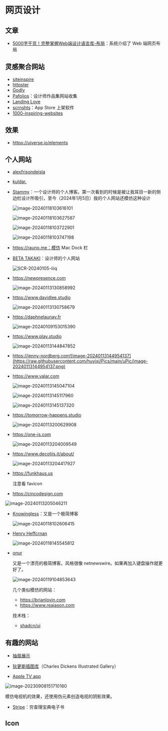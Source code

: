 # 网页设计

## 文章

- [5000字干货！完整掌握Web端设计语言库-布局](https://mp.weixin.qq.com/s?__biz=MzI5Nzc3MzkyNw==&mid=2247492500&idx=1&sn=32f24ada46b06be4dcd39b5b5b49ea60&chksm=ecad5d9cdbdad48a85da171e7fe85914846b89c8c559e644d206c94216726516fcccb6f1f2f3#rd)：系统介绍了 Web 端网页布局

## 灵感聚合网站

- [siteinspire](https://www.siteinspire.com)
- [httpster](https://httpster.net)
- [Godly](https://godly.website)
- [Pafolios](https://pafolios.com/)：设计师作品集网站收集
- [Landing Love](https://www.landing.love/)
- [scrnshts](https://scrnshts.club)：App Store 上架软件
- [1000-inspiring-websites](https://supercreative.design/1000-inspiring-websites)

## 效果

- https://uiverse.io/elements

## 个人网站

- [alexfrisondeisla](https://www.alexfrisondeisla.com)

- [kuldar.](https://kuldar.com/)

- [Stammy](https://paulstamatiou.com)：一个设计师的个人博客。第一次看到的时候是被让我耳目一新的侧边栏设计所吸引，至今（2024年1月5日）我的个人网站还模仿这种设计

  ![image-20240118103616101](https://raw.githubusercontent.com/huyixi/Pics/main/uPic/image-20240118103616101.png)

  ![image-20240118103627587](https://raw.githubusercontent.com/huyixi/Pics/main/uPic/image-20240118103627587.png)

  ![image-20240118103722901](https://raw.githubusercontent.com/huyixi/Pics/main/uPic/image-20240118103722901.png)

  ![image-20240118103747198](https://raw.githubusercontent.com/huyixi/Pics/main/uPic/image-20240118103747198.png)

- https://rauno.me：模仿 Mac Dock 栏

- [BETA TAKAKI](https://betatakaki.com)：设计师的个人网站

  ![SCR-20240105-iiiq](https://raw.githubusercontent.com/huyixi/Pics/main/uPic/SCR-20240105-iiiq.jpeg)

- https://newpresence.com

  ![image-20240113130858992](https://raw.githubusercontent.com/huyixi/Pics/main/uPic/image-20240113130858992.png)

- https://www.davidlee.studio

  ![image-20240113130758679](https://raw.githubusercontent.com/huyixi/Pics/main/uPic/image-20240113130758679.png)

- https://daphnelaunay.fr

  ![image-20240109153015390](https://raw.githubusercontent.com/huyixi/Pics/main/uPic/image-20240109153015390.png)
  
- https://www.play.studio

  ![image-20240113144847852](https://raw.githubusercontent.com/huyixi/Pics/main/uPic/image-20240113144847852.png)

- https://jenny-nordberg.com![image-20240113144954137](https://raw.githubusercontent.com/huyixi/Pics/main/uPic/image-20240113144954137.png)

- https://www.valar.com

  ![image-20240113145047104](https://raw.githubusercontent.com/huyixi/Pics/main/uPic/image-20240113145047104.png)

  ![image-20240113145117960](https://raw.githubusercontent.com/huyixi/Pics/main/uPic/image-20240113145117960.png)

  ![image-20240113145137320](https://raw.githubusercontent.com/huyixi/Pics/main/uPic/image-20240113145137320.png)
  
- https://tomorrow-happens.studio

  ![image-20240113200629908](https://raw.githubusercontent.com/huyixi/Pics/main/uPic/image-20240113200629908.png)

- https://one-is.com

  ![image-20240113204009549](https://raw.githubusercontent.com/huyixi/Pics/main/uPic/image-20240113204009549.png)

- https://www.decotiis.it/about/

  ![image-20240113204417927](https://raw.githubusercontent.com/huyixi/Pics/main/uPic/image-20240113204417927.png)
  
- https://funkhaus.us

  注意看 favicon
  
- https://cincodesign.com

![image-20240113205046211](https://raw.githubusercontent.com/huyixi/Pics/main/uPic/image-20240113205046211.png)

- [Knowingless](https://knowingless.com/)：又是一个极简博客

  ![image-20240118102606415](https://raw.githubusercontent.com/huyixi/Pics/main/uPic/image-20240118102606415.png)
  
- [Henry Heffcrnan](https://t.co/nZ13C3qhCf)

  ![image-20240118145545812](https://raw.githubusercontent.com/huyixi/Pics/main/uPic/image-20240118145545812.png)
  
- [onur](https://onur.dev)

  又是一个漂亮的极简博客。风格很像 netnewswire。如果再加入键盘操作就更好了。
  
  ![image-20240119104853643](https://raw.githubusercontent.com/huyixi/Pics/main/uPic/image-20240119104853643.png)
  
  几个类似模仿的网站：
  
  - https://brianlovin.com
  - https://www.reajason.com
  
  技术栈：
  
  - [shadcn/ui](https://ui.shadcn.com)


## 有趣的网站

- [抽屉展示](https://godly.website/website/780-clou-architects)

- [狄更斯插图库](https://www.charlesdickensillustration.org/)（Charles Dickens Illustrated Gallery）

- [Apple TV app](https://www.apple.com/apple-tv-app/)

![image-20230908151710160](https://raw.githubusercontent.com/huyixi/Pics/main/uPic/image-20230908151710160.png)

模仿电视机的效果，还使用伪元素创造电视的阴影效果。

- [Stripe](https://www.stripe.press/poor-charlies-almanack/)：穷查理宝典电子书

## Icon

